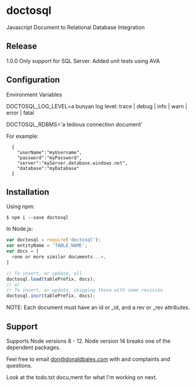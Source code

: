 # doctosql
Javascript Document to Relational Database Integration

## Release

1.0.0 Only support for SQL Server. Added unit tests using AVA

## Configuration

Environment Variables

DOCTOSQL_LOG_LEVEL=a bunyan log level: trace | debug | info | warn | error | fatal 

DOCTOSQL_RDBMS='a tedious connection document'
  
For example: 
```
  {
    "userName":"myUsername",
    "password":"myPassword",
    "server":"myServer.database.windows.net",
    "database":"myDatabase"
  }
```

## Installation

Using npm:
```shell
$ npm i --save doctosql
```

In Node.js:
```js
var doctosql = require('doctosql');
var entityName = 'TABLE_NAME';
var docs = [
  <one or more similar documents...>,
]

// To insert, or update, all
doctosql.load(tablePrefix, docs);
// or
// To insert, or update, skipping those with same revision
doctosql.incr(tablePrefix, docs);
```

NOTE: Each document must have an id or _id, and a rev or _rev attributes.

## Support

Supports Node versions 8 - 12. Node version 14 breaks one of the dependent packages.

Feel free to email don@donaldbales.com with and complaints and questions.

Look at the todo.txt docu,ment for what I'm working on next.
